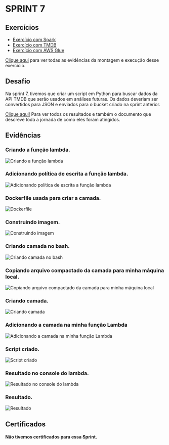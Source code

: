 # SPRINT 7

## Exercícios

- [Exercício com Spark](exercicios/ApacheSpark)
- [Exercício com TMDB](exercicios/TMDB)
- [Exercício com AWS Glue](exercicios/Glue)

[Clique aqui](evidencias/exercicios) para ver todas as evidências da montagem e execução desse exercicio.

## Desafio
Na sprint 7, tivemos que criar um script em Python para buscar dados da API TMDB que serão usados em análises futuras. Os dados deveriam ser convertidos para JSON e enviados para o bucket criado na sprint anterior.

[Clique aqui!](desafio) Para ver todos os resultados e também o documento que descreve toda a jornada de como eles foram atingidos.

## Evidências

### Criando a função lambda.
![Criando a função lambda](evidencias/desafio/criando_funcao.png)

### Adicionando política de escrita a função lambda.
![Adicionando política de escrita a função lambda](evidencias/desafio/adicionando_politicas_funcao.png)

### Dockerfile usada para criar a camada.
![Dockerfile](evidencias/desafio/dockerfile.png)

### Construindo imagem.
![Construindo imagem](evidencias/desafio/construindo_imagem.png)

### Criando camada no bash.
![Criando camada no bash](evidencias/desafio/criando_camada.png)

### Copiando arquivo compactado da camada para minha máquina local.
![Copiando arquivo compactado da camada para minha máquina local](evidencias/desafio/camada_compactada.png)

### Criando camada.
![Criando camada](evidencias/desafio/criando_camada_aws.png)

### Adicionando a camada na minha função Lambda

![Adicionando a camada na minha função Lambda](evidencias/desafio/adicionando_layer.png)

### Script criado.
![Script criado](evidencias/desafio/script.png)

### Resultado no console do lambda.
![Resultado no console do lambda](evidencias/desafio/log_envio.png)

### Resultado.
![Resultado](evidencias/desafio/arquivos_no_s3.png)

## Certificados
#### Não tivemos certificados para essa Sprint.
